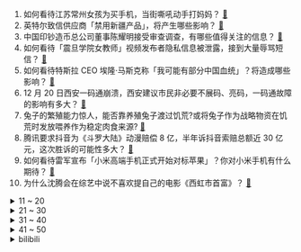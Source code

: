 1. 如何看待江苏常州女孩为买手机，当街嘶吼动手打妈妈？ [:link:](https://www.zhihu.com/question/507423388)
2. 英特尔致信供应商「禁用新疆产品」，将产生哪些影响？ [:link:](https://www.zhihu.com/question/507622658)
3. 中国印钞造币总公司董事陈耀明接受审查调查，有哪些值得关注的信息？ [:link:](https://www.zhihu.com/question/504575609)
4. 如何看待「震旦学院女教师」视频发布者隐私信息被泄露，接到大量辱骂短信？ [:link:](https://www.zhihu.com/question/507001387)
5. 如何看待特斯拉 CEO 埃隆·马斯克称「我可能有部分中国血统」？将造成哪些影响？ [:link:](https://www.zhihu.com/question/507262286)
6. 12 月 20 日西安一码通崩溃，西安建议市民非必要不展码、亮码，一码通故障的影响有多大？ [:link:](https://www.zhihu.com/question/507212445)
7. 兔子的繁殖能力惊人，能否靠养殖兔子渡过饥荒?或将兔子作为战略物资在饥荒时发放喂养作为稳定肉食来源? [:link:](https://www.zhihu.com/question/506203870)
8. 腾讯要求抖音为《斗罗大陆》动漫赔偿 8 亿，半年诉抖音索赔总额近 30 亿元，这次胜诉的可能性多大？ [:link:](https://www.zhihu.com/question/507510229)
9. 如何看待雷军宣布「小米高端手机正式开始对标苹果」？你对小米手机有什么期待？ [:link:](https://www.zhihu.com/question/507596639)
10. 为什么沈腾会在综艺中说不喜欢提自己的电影《西虹市首富》？ [:link:](https://www.zhihu.com/question/454013168)
<details>
<summary>11 ~ 20</summary>

11. 那些大学不当班委，不当学生干部，只专心学习的人最后都怎么样了？ [:link:](https://www.zhihu.com/question/484204819)
12. 国企高管被实名举报与 20 多名女性有染，公司回应称正在调查，若属实他将承担什么后果？ [:link:](https://www.zhihu.com/question/507325885)
13. 12 月 20 日上海一别墅失火， 3 人逃生 4 人死亡，起火原因正进一步调查中，目前情况如何？ [:link:](https://www.zhihu.com/question/507392063)
14. 如何看待薇娅偷逃税事件爆出后，李佳琦美 one 公司回应「老老实实经营、本本分分直播、一切经营正常」？ [:link:](https://www.zhihu.com/question/507347407)
15. 2021 年你在飞行途中经历了哪些奇特体验？ [:link:](https://www.zhihu.com/question/506147591)
16. 离考研还剩五天学不进去了怎么办？ [:link:](https://www.zhihu.com/question/38764207)
17. 89 岁教授起诉知网胜诉后作品遭下架，共涉及其著作 100 余篇，从法律角度分析，知网的做法合理吗？ [:link:](https://www.zhihu.com/question/507511873)
18. 如何看待李冰冰视频因穿衣不妥被举报下架，工作室发声明回应对侮辱诽谤言论将追究法律责任？ [:link:](https://www.zhihu.com/question/507210327)
19. 如何评价冯提莫在生日会上演唱的《为你铭刻》《百战成川》等音乐作品？ [:link:](https://www.zhihu.com/question/507600203)
20. 日本研究中心预测 2033 年中国 GDP 将超美国，2050 美国将再反超，透露了哪些信息？ [:link:](https://www.zhihu.com/question/507332288)
</details>
<details>
<summary>21 ~ 30</summary>

21. 英特尔副总裁称「需将计算力提升 1000 倍才能实现元宇宙」，透露出了哪些信息？ [:link:](https://www.zhihu.com/question/507281065)
22. 实习生工作群点个赞被公司开除，公司开除理由「价值观不符」，如何看待该公司的做法？作为员工该如何维权？ [:link:](https://www.zhihu.com/question/507159429)
23. 有哪些听起来是「洋名」实际是国货的品牌？ [:link:](https://www.zhihu.com/question/21331935)
24. 精神残疾女孩被主播利用做低俗直播，家属质疑其遭猥亵，具体情况如何？涉事者将如何担责？ [:link:](https://www.zhihu.com/question/507434629)
25. 如何评价中国首款抗新冠特效药输液完立刻起效？对全世界新冠疫情发生有何影响和变化？ [:link:](https://www.zhihu.com/question/507304138)
26. 为什么大学不组织研究生模拟试卷来供学生们考研？ [:link:](https://www.zhihu.com/question/503901056)
27. 中纪报评薇娅偷逃税被罚称「直播不是法外之地，要自觉依法纳税」，其全网账号都被封，此事件后她还能复出吗？ [:link:](https://www.zhihu.com/question/507429121)
28. 你身边的癌症患者都是怎么发现自己得癌的？ [:link:](https://www.zhihu.com/question/506470415)
29. 2021 年你有哪些印象最深的台词？ [:link:](https://www.zhihu.com/question/503251862)
30. 2021 年一建成绩出来了，你考得怎么样？ [:link:](https://www.zhihu.com/question/507452935)
</details>
<details>
<summary>31 ~ 40</summary>

31. 网传戚薇疑似因偷税漏税被追罚 1200 万元，戚薇工作室回应称与事实不符，真实情况如何？ [:link:](https://www.zhihu.com/question/507613560)
32. 美国民主党籍国会参议员称「不会支持总统拜登约两万亿美元的基建法案」，这意味着什么？或将带来什么影响？ [:link:](https://www.zhihu.com/question/507295882)
33. 《幻塔》游戏剧情质量怎么样？ [:link:](https://www.zhihu.com/question/503560788)
34. 萧峰看了段誉的《六脉神剑》初学乍练就如此神奇，认为自己也抵不过是真的吗？ [:link:](https://www.zhihu.com/question/458188685)
35. 我的孩子总是不理解我怎么办？ [:link:](https://www.zhihu.com/question/506990679)
36. 为什么有人坚信人类不可能基于 GUI 的操作方式，发明出比「命令式编辑器」效率更高的开发环境？ [:link:](https://www.zhihu.com/question/506367072)
37. 人可以极简主义到什么程度？ [:link:](https://www.zhihu.com/question/313020218)
38. 与对手下棋开狗（使用AI）是一种怎样的体验？ [:link:](https://www.zhihu.com/question/400745026)
39. 昆明两包工头拖欠农民工 400 万元拒不支付被判刑，为什么农民工被欠薪屡屡发生，被拖欠工资该如何维权？ [:link:](https://www.zhihu.com/question/506625597)
40. 2021 有哪些年度神剧？ [:link:](https://www.zhihu.com/question/502764629)
</details>
<details>
<summary>41 ~ 50</summary>

41. 2021 年内娱偶像大面积塌房，我们还需要什么样的偶像？ [:link:](https://www.zhihu.com/question/507190131)
42. 家长抱着「孩子不喜欢就不逼他」的想法，是否可能会害了孩子？ [:link:](https://www.zhihu.com/question/506978260)
43. 如何看待越来越多的大学生在校期间创作视频，超越同龄人获得经济独立？ [:link:](https://www.zhihu.com/question/507280392)
44. 年轻人在就业选择上开始更青睐传统稳定了吗？ [:link:](https://www.zhihu.com/question/505014952)
45. 有哪些「我爱你」的高级表达？ [:link:](https://www.zhihu.com/question/316608391)
46. NBA 21-22 赛季国王 98:113 勇士，库里 30 分追梦三双，如何评价这场比赛？ [:link:](https://www.zhihu.com/question/507460919)
47. 你看到过哪些有意思的地图？ [:link:](https://www.zhihu.com/question/34378366)
48. 12 月 20 日 0 - 24 时，陕西新增本土病例 43 例，其中西安 42 例，目前情况如何？ [:link:](https://www.zhihu.com/question/507462123)
49. vivo 将于 12 月 22 日举行 S12 全面出色新品发布会，目前有哪些爆料和已知信息？ [:link:](https://www.zhihu.com/question/505923950)
50. LexBurner 对番剧《无职转生》的口嗨事件是否反映了当下商业化番剧的一些问题？ [:link:](https://www.zhihu.com/question/506524174)
</details><details>
<summary>bilibili</summary>

1. FBI ：奇怪？犯人怎么消失了？ [:link:](//www.bilibili.com/video/BV1TP4y1H7ey)
2. 联合整蛊徐大虾，结果居然... [:link:](//www.bilibili.com/video/BV1tS4y1Q7ud)
3. 人类有可能完成？ [:link:](//www.bilibili.com/video/BV1er4y1U79H)
4. “你们不要再这样吃面了！这样只会饿死我！”【3】 [:link:](//www.bilibili.com/video/BV1Ma411k7Xw)
5. 又萌又猛又聪明的虎鲸还真是当之无愧的海上霸主啊！ [:link:](//www.bilibili.com/video/BV1GQ4y1Y7HJ)
6. 这，不可能！ [:link:](//www.bilibili.com/video/BV16L411j7Xy)
7. 【年度大制作，请看】在阳光照不到的地方，总有一群人默默守护着我们 [:link:](//www.bilibili.com/video/BV1Ea411k7Ui)
8. 冬泳怪鸽祝同学们考研顺利！加油！奥利给！哈哈哈哈哈 [:link:](//www.bilibili.com/video/BV1eb4y1q7ta)
9. 用一千万抽，揭示原神抽卡系统全部细节 [:link:](//www.bilibili.com/video/BV19Y411W7W5)
10. 免费上映！超凡蜘蛛侠3应该是这样拍的！(游戏电影)《漫威/超凡蜘蛛侠3-战导剪辑版》 [:link:](//www.bilibili.com/video/BV1oP4y1n7YM)
<details>
<summary>11 ~ 20</summary>

11. 【空岛】无 中 生 有 [:link:](//www.bilibili.com/video/BV1ag411w78g)
12. 作者收益微薄 平台却获暴利 知网到底怎么了？ [:link:](//www.bilibili.com/video/BV1CF411q7HS)
13. 全世界排名第一的蛋糕！包教包会，闭着眼睛也能做出来！ [:link:](//www.bilibili.com/video/BV1D44y1E7QK)
14. 炸 裂 说 唱 《峰顶》AK remix [:link:](//www.bilibili.com/video/BV1kM4y1c7Yg)
15. 《误杀2》！！退钱！！！ [:link:](//www.bilibili.com/video/BV1Kg411A7ue)
16. 【STN快报 open beta】你的第一台PS5可能在特斯拉里 [:link:](//www.bilibili.com/video/BV1pP4y1H7Px)
17. 玩个象棋都能开挂？万宁象棋这游戏就离谱！ [:link:](//www.bilibili.com/video/BV1cr4y1Q72G)
18. 主持人：不好意思，话筒不够用了... [:link:](//www.bilibili.com/video/BV1wD4y1c7bA)
19. 这些梗秒懂的都是老二次元了 [:link:](//www.bilibili.com/video/BV1na411k7ok)
20. 「孤勇者」不孤独 [:link:](//www.bilibili.com/video/BV1J34y167n3)
</details>
<details>
<summary>21 ~ 30</summary>

21. 外面风好大 家里好冷 [:link:](//www.bilibili.com/video/BV1i3411x756)
22. 人生第一次做烤乳猪，皮比薯片还脆，帅小伙吃嗨了！ [:link:](//www.bilibili.com/video/BV1zL4y1J7RW)
23. 80岁老大爷再次吹响让敌人闻声丧胆的冲锋号，热血沸腾！向老兵致敬！ [:link:](//www.bilibili.com/video/BV1aM4y1c7gt)
24. 烤 鸡 天 花 板 [:link:](//www.bilibili.com/video/BV1oQ4y1a7hL)
25. 必收藏！百万人浏览后，大家共建了一份全网免费优质课程资源库 [:link:](//www.bilibili.com/video/BV1Mi4y1o7CE)
26. 2021烂剧年终大联欢，第二届金抹布颁奖典礼来了！ [:link:](//www.bilibili.com/video/BV1hL411j7Xg)
27. 高低得跟你比划两下 [:link:](//www.bilibili.com/video/BV1xS4y1Q7YV)
28. 出租车起步价一首歌 [:link:](//www.bilibili.com/video/BV1vZ4y1Q7GA)
29. 《百变CEO》 [:link:](//www.bilibili.com/video/BV1Ui4y1d7L2)
30. 【时代少年团】《傻瓜》练习室版 [:link:](//www.bilibili.com/video/BV1jb4y1v75M)
</details>
<details>
<summary>31 ~ 40</summary>

31. 天玑9000前瞻上手：这次发哥有点强！ [:link:](//www.bilibili.com/video/BV1Ri4y1d7qb)
32. 看到这一幕，我直接绷不住了。。。 [:link:](//www.bilibili.com/video/BV1GF411676j)
33. 2000000+血的塔姆？云顶首个血量破百万英雄 [:link:](//www.bilibili.com/video/BV1Mb4y1v72g)
34. 《2021淘宝丑东西颁奖盛典》——丑者归来！ [:link:](//www.bilibili.com/video/BV1rZ4y1Q7kW)
35. LoveLive! Series Presents ～初次见面　岚珠和可可的特别节目～ [:link:](//www.bilibili.com/video/BV1ZZ4y1Q7bc)
36. 【原神】耗时一个月用十米长卷打开璃月全景 [:link:](//www.bilibili.com/video/BV1S44y1E7Hy)
37. 【幻塔】64800RMB，实测幻塔武器池/意志池出货率及深度，100个648能把幻塔氪到怎样的程度 [:link:](//www.bilibili.com/video/BV1s34y167Et)
38. 请饼叔吃海鲜大咖的天花板，鲜到极致，一口入魂 [:link:](//www.bilibili.com/video/BV17L411j7jQ)
39. 在广东见家长要注意什么？ [:link:](//www.bilibili.com/video/BV1FR4y1W7mE)
40. 忍不住戳一下，下一秒我馋哭了！ [:link:](//www.bilibili.com/video/BV1hZ4y1Q7DZ)
</details>
<details>
<summary>41 ~ 50</summary>

41. 漠叔远到广西宣传农村，老乡纷纷介绍媳妇 [:link:](//www.bilibili.com/video/BV1AP4y1H7Sh)
42. 如果王家卫拍张大仙 [:link:](//www.bilibili.com/video/BV1Dm4y1X7Sa)
43. 投壶挑战！男朋友竟然让我买史上最贵的乐高…. [:link:](//www.bilibili.com/video/BV1xq4y1B7Nd)
44. 我的世界？不就是个种田游戏嘛！  【我的世界#04】 [:link:](//www.bilibili.com/video/BV12r4y1D7m5)
45. 谁能拒绝一只可爱的小狗呢？ [:link:](//www.bilibili.com/video/BV1nM4y1c7vk)
46. 反 向 带 货 P K 版 本 [:link:](//www.bilibili.com/video/BV12Y411W7Yy)
47. 【翻唱MV】Lover Boy 88❤晚晚奶味RAP甜蜜暴击 [:link:](//www.bilibili.com/video/BV1PQ4y1Y7DY)
48. 陈奕迅一夜2亿播放的《孤勇者》，居然是患癌女粉丝写的，破防了！ [:link:](//www.bilibili.com/video/BV1uQ4y1Y7gv)
49. 好久没有这样快乐过了 [:link:](//www.bilibili.com/video/BV1mZ4y1Q7Ma)
50. 当宁死不吃虾壳的英国公公，遇到带壳吃的椒盐大虾，真香？ [:link:](//www.bilibili.com/video/BV1Yb4y1q7FH)
</details>
<details>
<summary>51 ~ 60</summary>

51. 【原神3D动画】钟离处决技 [:link:](//www.bilibili.com/video/BV1eR4y1W7Gm)
52. 《痒》笑死，老鼠跳舞居然这么涩情 [:link:](//www.bilibili.com/video/BV15F41167Em)
53. 【王喜顺】Something Just Like 对对对⚡ [:link:](//www.bilibili.com/video/BV1XY411W7Tj)
54. 当睡醒后发现家里变了样会发生什么？ [:link:](//www.bilibili.com/video/BV1Ri4y1d7V8)
55. 爷爷！你关注的UP主终于更新福鼎肉片啦！ [:link:](//www.bilibili.com/video/BV1B34y1676P)
56. 身高1米的他守护着2000多位百姓的健康 [:link:](//www.bilibili.com/video/BV1hm4y1X7wy)
57. 厦门海洋三所的珊瑚保育馆 [:link:](//www.bilibili.com/video/BV1tR4y1W7Su)
58. 发给你经常吃垃圾食品的朋友看 [:link:](//www.bilibili.com/video/BV1SY411W71q)
59. 花一年时间复刻红楼梦中的冷香丸！做完之后不吃还要埋在土里？ [:link:](//www.bilibili.com/video/BV1CY411W7KS)
60. 爆肝528小时！我做出了《海绵宝宝》3D同人动画！（3） [:link:](//www.bilibili.com/video/BV1Ki4y1o7hr)
</details>
<details>
<summary>61 ~ 70</summary>

61. 最后一击世界纪录：单技能198707伤害！千万不要失去勇气啊！！ [:link:](//www.bilibili.com/video/BV1TL4y1n7if)
62. 央美优秀试卷为啥和我平时学的速写看着不一样？ [:link:](//www.bilibili.com/video/BV1GP4y1H7kp)
63. 保研名额只有两个啊（拔刀） [:link:](//www.bilibili.com/video/BV1BY411W79W)
64. 从校服到婚纱 [:link:](//www.bilibili.com/video/BV1BM4y1c7Na)
65. 弱弱问一句：我是不是破解了全天下黑猫的隐身术？ [:link:](//www.bilibili.com/video/BV1FQ4y1Y79p)
66. 印度街头烤地瓜，对付一口当晚餐了。每一块都亲手赋予灵魂！ [:link:](//www.bilibili.com/video/BV1H3411x7w1)
67. 荧 vs 遗迹守卫 - 原神动画 [:link:](//www.bilibili.com/video/BV1mY411W78V)
68. 卧槽！高三就这么美了吗？ [:link:](//www.bilibili.com/video/BV1jq4y1B7F5)
69. 原神燃泪台词写进作文！黎明到来前必须有人稍微照亮黑暗【学霸素材本】 [:link:](//www.bilibili.com/video/BV1Kq4y1B7AA)
70. 美国医生：这是17世纪的针灸术！（挥棒 [:link:](//www.bilibili.com/video/BV1t34y167gy)
</details>
<details>
<summary>71 ~ 80</summary>

71. aespa Cover Dreams Come True MV公开 [:link:](//www.bilibili.com/video/BV1cF411B7h6)
72. 沙雕误入新藏线（二），队友祭天，法力无边 [:link:](//www.bilibili.com/video/BV12M4y1c71E)
73. 春晚小品《再考亿次四级》 [:link:](//www.bilibili.com/video/BV1Bi4y197gf)
74. 我 的 畜 生 朋 友 3 [:link:](//www.bilibili.com/video/BV1VL411j77b)
75. 《明日方舟》EP - Heal the World [:link:](//www.bilibili.com/video/BV1fb4y1e7Gv)
76. 都一处  厨子探店¥368 [:link:](//www.bilibili.com/video/BV1EM4y1c79V)
77. 一根弦 [:link:](//www.bilibili.com/video/BV1RL4y1J7wJ)
78. 【原神·角色集结】超惊艳全角色出场（2.3武器篇） [:link:](//www.bilibili.com/video/BV16q4y127SU)
79. ？？？这怪物太离谱了！ [:link:](//www.bilibili.com/video/BV1W44y1J7Rg)
80. 别买！！做培根太简单！但是必须一定千万得注意...... [:link:](//www.bilibili.com/video/BV1ci4y1o7gV)
</details>
<details>
<summary>81 ~ 90</summary>

81. 动画《凡人修仙传》的动作导演穆宁发的动作捕捉花絮 [:link:](//www.bilibili.com/video/BV11Z4y1Q7Fa)
82. 实话说以我的容貌，老亨你真是捡了个大便宜 [:link:](//www.bilibili.com/video/BV1ia411k7qj)
83. 《如果娱乐圈倒退二十年》 [:link:](//www.bilibili.com/video/BV1J34y1671u)
84. 精准打击 [:link:](//www.bilibili.com/video/BV1B3411x7cv)
85. 鉴定网络热门艺术视频12 [:link:](//www.bilibili.com/video/BV1z34y167mx)
86. 张镇辉台球正经教学【6个不太建议使用的技巧】8.0版本 [:link:](//www.bilibili.com/video/BV13i4y1o717)
87. 《风起洛阳》抄袭《凡人修仙传》！动作 分镜一模一样！制作组赶紧出来解释！！ [:link:](//www.bilibili.com/video/BV1mM4y1c77J)
88. 绑架代替购买呲毛搭撒 [:link:](//www.bilibili.com/video/BV11S4y1Q7sa)
89. 你真的会安慰人么？教你做一个温暖的人 [:link:](//www.bilibili.com/video/BV1cD4y1c7Vu)
90. “二郎，瞧你那熊样”│宋轶x熊二 [:link:](//www.bilibili.com/video/BV1kM4y1c7aQ)
</details>
<details>
<summary>91 ~ 100</summary>

91. 手机没电了，去何同学那里用桌子充啊！ [:link:](//www.bilibili.com/video/BV14b4y1v775)
92. 这么可爱的慢火车，怎么可以取消呢？！ [:link:](//www.bilibili.com/video/BV1wQ4y1Y782)
93. 《2021年电视剧十大CP》：今年你又陷入了谁和谁的爱情！！！【low君第六届大赏】 [:link:](//www.bilibili.com/video/BV1rq4y127rP)
94. 《论 配 音 的 重 要 性》 [:link:](//www.bilibili.com/video/BV1sR4y1W7HL)
95. TV动画《死神BLEACH 千年血战篇》最新宣传短片 2022年10月开播 [:link:](//www.bilibili.com/video/BV11F411q7cm)
96. 【医学博士】大部分的人都有的问题，可发现就已经晚了 I 菊 花 宝 典 [:link:](//www.bilibili.com/video/BV1WR4y1W7FY)
97. “二哈: 我就是纯欲天花板！” [:link:](//www.bilibili.com/video/BV1LZ4y1X7EZ)
98. 领导说年终报告连狗都比我写的好，我准备让狗帮我写了。 [:link:](//www.bilibili.com/video/BV1CS4y1Q715)
99. “我好想她，真的好想。” [:link:](//www.bilibili.com/video/BV1iL411j7Uf)
100. 小学生篮球赛也能这么燃？ [:link:](//www.bilibili.com/video/BV1MF41167JN)
</details></details>